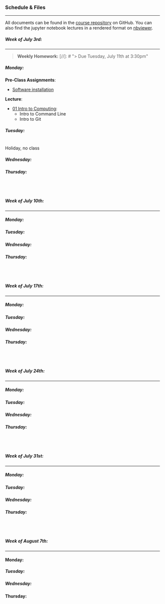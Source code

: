 ### Schedule & Files
------
All documents can be found in the [course repository](https://github.com/nkern/Astro_9) on GitHub.
You can also find the jupyter notebook lectures in a rendered format on [nbviewer](http://nbviewer.jupyter.org/github/nkern/Astro_9).

##### Week of July 3rd:
------

> **Weekly Homework:**
[//]: # "> Due Tuesday, July 11th at 3:30pm"

##### Monday:
**Pre-Class Assignments**:
* [Software installation](install.md)

**Lecture**:
* [01 Intro to Computing](https://github.com/nkern/Astro_9/tree/master/lectures/01_IntroComputing):
    * Intro to Command Line 
    * Intro to Git

##### Tuesday:
<br>
Holiday, no class

##### Wednesday:



##### Thursday:


<br><br>
##### Week of July 10th:
------

##### Monday:


##### Tuesday:


##### Wednesday:


##### Thursday:


<br><br>
##### Week of July 17th:
------

##### Monday:


##### Tuesday:


##### Wednesday:


##### Thursday:


<br><br>
##### Week of July 24th:
------

##### Monday:


##### Tuesday:


##### Wednesday:


##### Thursday:


<br><br>
##### Week of July 31st:
------

##### Monday:


##### Tuesday:


##### Wednesday:


##### Thursday:


<br><br>
##### Week of August 7th:
------

#### Monday:


##### Tuesday:


##### Wednesday:


#### Thursday:










